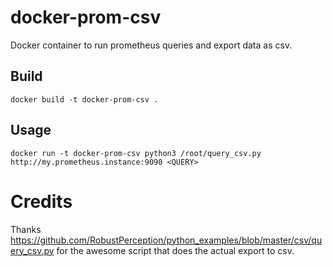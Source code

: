 # docker-prom-csv
Docker container to run prometheus queries and export data as csv.

## Build
```
docker build -t docker-prom-csv .
```

## Usage
```
docker run -t docker-prom-csv python3 /root/query_csv.py http://my.prometheus.instance:9090 <QUERY>
```

# Credits
Thanks https://github.com/RobustPerception/python_examples/blob/master/csv/query_csv.py for the awesome script that does the actual export to csv.